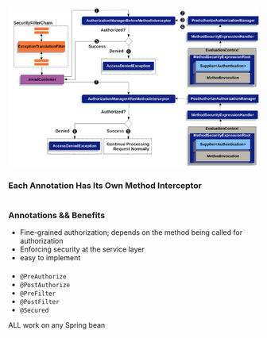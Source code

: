 ![img.png](img.png)  


### Each Annotation Has Its Own Method Interceptor
#
### Annotations && Benefits
- Fine-grained authorization; depends on the method being called for authorization  
- Enforcing security at the service layer  
- easy to implement  
####
- `@PreAuthorize`
- `@PostAuthorize`
- `@PreFilter`
- `@PostFilter`
- `@Secured`  

ALL work on any Spring bean
